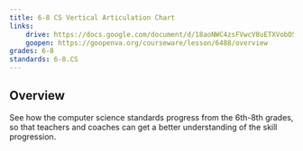 ```yaml
---
title: 6-8 CS Vertical Articulation Chart
links:
    drive: https://docs.google.com/document/d/18aoNWC4zsFVwcV8uETXVobOSomBx1IQnjx3heHvHxBs/edit?usp=drive_link
    goopen: https://goopenva.org/courseware/lesson/6488/overview
grades: 6-8
standards: 6-8.CS
---
```


## Overview

See how the computer science standards progress from the 6th-8th grades, so that teachers and coaches can get a better understanding of the skill progression.